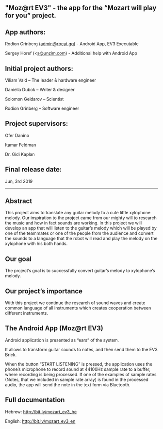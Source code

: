 "Moz@rt EV3" - the app for the “Mozart will play for you” project.
------------------------------------------------------------------------------------------------------------

App authors:
------------------------------------------------------------------------------------------------------------
Rodion Grinberg (<admin@rbeat.gq>) - Android App, EV3 Executable

Sergey Horef (<s@unzim.com) - Additional help with Android App

Initial project authors:
------------------------------------------------------------------------------------------------------------
Viliam Vald – The leader & hardware engineer

Daniella Dubok – Writer & designer

Solomon Geidarov – Scientist

Rodion Grinberg – Software engineer


Project supervisors:
------------------------------------------------------------------------------------------------------------
Ofer Danino

Itamar Feldman

Dr. Gidi Kaplan


Final release date: 
------------------------------------------------------------------------------------------------------------
Jun, 3rd 2019

------------------------------------------------------------------------------------------------------------

Abstract
------------------------------------------------------------------------------------------------------------

This project aims to translate any guitar melody to a cute little xylophone
melody. Our inspiration to the project came from our mighty will to research
the music and how in fact sounds are working. In this project we will develop
an app that will listen to the guitar’s melody which will be played by one of the
teammates or one of the people from the audience and convert the sounds to
a language that the robot will read and play the melody on the xylophone with
his both hands.


Our goal
------------------------------------------------------------------------------------------------------------

The project’s goal is to successfully convert guitar’s melody to xylophone’s melody.


Our project’s importance
------------------------------------------------------------------------------------------------------------

With this project we continue the research of sound waves and create common language of all instruments which creates cooperation between different instruments.


The Android App (Moz@rt EV3)
------------------------------------------------------------------------------------------------------------

Android application is presented as “ears” of the system.

It allows to transform guitar sounds to notes, and then send them to the EV3 Brick.

When the button “START LISTENING” is pressed, the application uses the phone’s microphone to record sound at 44100Hz sample rate to a buffer, where recording is being processed. If one of the examples of sample rates (Notes, that we included in sample rate array) is found in the processed audio, the app will send the note in the text form via Bluetooth.

Full documentation
------------------------------------------------------------------------------------------------------------
Hebrew: http://bit.ly/mozart_ev3_he

English: http://bit.ly/mozart_ev3_en
